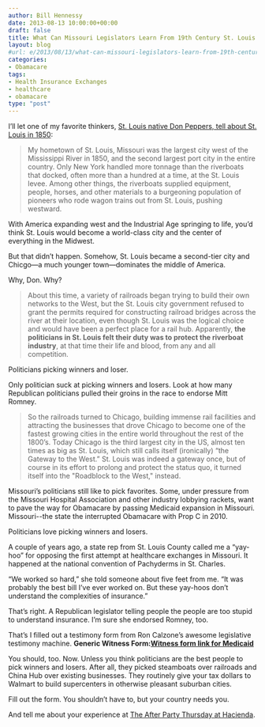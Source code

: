 ```yaml
---
author: Bill Hennessy
date: 2013-08-13 10:00:00+00:00
draft: false
title: What Can Missouri Legislators Learn From 19th Century St. Louis Politicians?
layout: blog
#url: e/2013/08/13/what-can-missouri-legislators-learn-from-19th-century-st-louis-politicians/
categories:
- Obamacare
tags:
- Health Insurance Exchanges
- healthcare
- obamacare
type: "post"
---
```


I’ll let one of my favorite thinkers, [St. Louis native Don Peppers, tell about St. Louis in 1850](https://www.linkedin.com/today/post/article/20130703012459-17102372-why-chicago-is-so-much-bigger-than-st-louis?trk=mp-reader-card):


> My hometown of St. Louis, Missouri was the largest city west of the Mississippi River in 1850, and the second largest port city in the entire country. Only New York handled more tonnage than the riverboats that docked, often more than a hundred at a time, at the St. Louis levee. Among other things, the riverboats supplied equipment, people, horses, and other materials to a burgeoning population of pioneers who rode wagon trains out from St. Louis, pushing westward.


With America expanding west and the Industrial Age springing to life, you’d think St. Louis would become a world-class city and the center of everything in the Midwest.

But that didn’t happen. Somehow, St. Louis became a second-tier city and Chicgo—a much younger town—dominates the middle of America.

Why, Don. Why?


> About this time, a variety of railroads began trying to build their own networks to the West, but the St. Louis city government refused to grant the permits required for constructing railroad bridges across the river at their location, even though St. Louis was the logical choice and would have been a perfect place for a rail hub. Apparently, **the politicians in St. Louis felt their duty was to protect the riverboat industry**, at that time their life and blood, from any and all competition.


Politicians picking winners and loser.

Only politician suck at picking winners and losers. Look at how many Republican politicians pulled their groins in the race to endorse Mitt Romney.


> So the railroads turned to Chicago, building immense rail facilities and attracting the businesses that drove Chicago to become one of the fastest growing cities in the entire world throughout the rest of the 1800’s. Today Chicago is the third largest city in the US, almost ten times as big as St. Louis, which still calls itself (ironically) “the Gateway to the West.” St. Louis was indeed a gateway once, but of course in its effort to prolong and protect the status quo, it turned itself into the "Roadblock to the West," instead.


Missouri’s politicians still like to pick favorites. Some, under pressure from the Missouri Hospital Association and other industry lobbying rackets, want to pave the way for Obamacare by passing Medicaid expansion in Missouri. Missouri--the state the interrupted Obamacare with Prop C in 2010.

Politicians love picking winners and losers.

A couple of years ago, a state rep from St. Louis County called me a “yay-hoo” for opposing the first attempt at healthcare exchanges in Missouri. It happened at the national convention of Pachyderms in St. Charles.

“We worked so hard,” she told someone about five feet from me. “It was probably the best bill I’ve ever worked on. But these yay-hoos don’t understand the complexities of insurance.”

That’s right. A Republican legislator telling people the people are too stupid to understand insurance. I’m sure she endorsed Romney, too.

That’s I filled out a testimony form from Ron Calzone’s awesome legislative testimony machine. **Generic Witness Form:[Witness form link for Medicaid](https://www.libertytools.org/LibertyTools/witness/witness2.php?template=29)**

You should, too. Now. Unless you think politicians are the best people to pick winners and losers. After all, they picked steamboats over railroads and China Hub over existing businesses. They routinely give your tax dollars to Walmart to build supercenters in otherwise pleasant suburban cities.

Fill out the form. You shouldn’t have to, but your country needs you.

And tell me about your experience at [The After Party Thursday at Hacienda](https://hennessysview.com/2013/08/12/august-15-is-the-next-after-party-with-heritage-tavern/).
